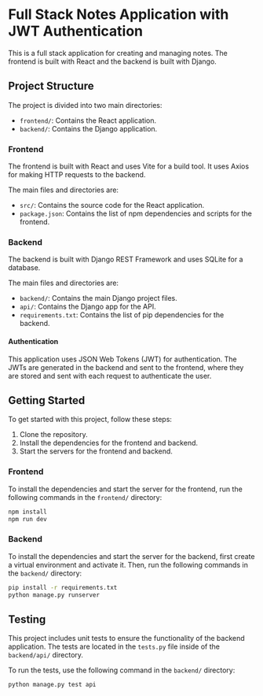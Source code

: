# Full Stack Notes Application with JWT Authentication

This is a full stack application for creating and managing notes. The frontend is built with React and the backend is built with Django.

## Project Structure

The project is divided into two main directories:

- `frontend/`: Contains the React application.
- `backend/`: Contains the Django application.

### Frontend

The frontend is built with React and uses Vite for a build tool. It uses Axios for making HTTP requests to the backend.

The main files and directories are:

- `src/`: Contains the source code for the React application.
- `package.json`: Contains the list of npm dependencies and scripts for the frontend.

### Backend

The backend is built with Django REST Framework and uses SQLite for a database.

The main files and directories are:

- `backend/`: Contains the main Django project files.
- `api/`: Contains the Django app for the API.
- `requirements.txt`: Contains the list of pip dependencies for the backend.

#### Authentication

This application uses JSON Web Tokens (JWT) for authentication. The JWTs are generated in the backend and sent to the frontend, where they are stored and sent with each request to authenticate the user.

## Getting Started

To get started with this project, follow these steps:

1. Clone the repository.
2. Install the dependencies for the frontend and backend.
3. Start the servers for the frontend and backend.

### Frontend

To install the dependencies and start the server for the frontend, run the following commands in the `frontend/` directory:

```sh
npm install
npm run dev
```

### Backend

To install the dependencies and start the server for the backend, first create a virtual environment and activate it. Then, run the following commands in the `backend/` directory:

```sh
pip install -r requirements.txt
python manage.py runserver
```

## Testing

This project includes unit tests to ensure the functionality of the backend application. The tests are located in the `tests.py` file inside of the `backend/api/` directory.

To run the tests, use the following command in the `backend/` directory:

```sh
python manage.py test api
```